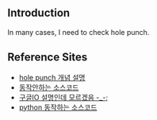 ## Introduction  

In many cases, I need to check hole punch. 



## Reference Sites  

- [hole punch 개념 설명](http://202psj.tistory.com/841)  
- [동작안하는 소스코드](https://gist.github.com/gcollazo/1086435)  
- [구글IO 설명인데 모르겠음 -_-;](https://www.google-melange.com/gsoc/project/details/google/gsoc2015/jellysheep/5700735861784576)  
- [python 동작하는 소스코드](https://gist.github.com/koenbollen/464613)  
